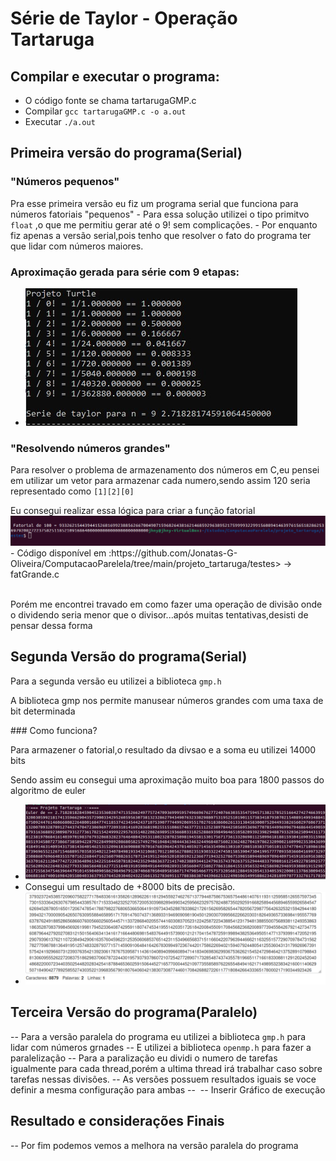 # Série de Taylor - Operação Tartaruga


## Compilar e executar o programa:
- O código fonte se chama tartarugaGMP.c
- Compilar <code>gcc tartarugaGMP.c -o a.out </code>
- Executar <code>./a.out </code>
## Primeira versão do programa(Serial)

### "Números pequenos"
<p>Pra esse primeira versão eu fiz um programa serial que funciona para números fatoriais "pequenos"
- Para essa solução utilizei o tipo primitvo  <code>float</code> ,o que me permitiu gerar até o 9! sem complicações.
- Por enquanto fiz apenas a versão serial,pois tenho que resolver o fato do programa ter que lidar com números maiores.

### Aproximação gerada para série com 9 etapas:
- <img src ="https://github.com/Jonatas-G-Oliveira/ComputacaoParelela/blob/main/projeto_tartaruga/imagens/1_versaoTurtle.jpg" alt="primeira Versão do projeto">

### "Resolvendo números grandes"
<p>Para resolver o problema de armazenamento dos números em C,eu pensei em utilizar um vetor para armazenar cada numero,sendo assim 120 seria representado como <code>[1][2][0]</code>
<p>Eu consegui realizar essa lógica para criar a função fatorial
   <img src ="https://github.com/Jonatas-G-Oliveira/ComputacaoParelela/blob/main/projeto_tartaruga/imagens/Fatorial.png">
   - Código disponível em :https://github.com/Jonatas-G-Oliveira/ComputacaoParelela/tree/main/projeto_tartaruga/testes> -> fatGrande.c 
</p>
<p><br>Porém me encontrei travado em como fazer uma operação de divisão onde o dividendo seria menor que o divisor...após muitas tentativas,desisti de pensar dessa forma<P>

## Segunda Versão do programa(Serial)
<p>Para a segunda versão eu utilizei a biblioteca <code>gmp.h</code></p>
<p>A biblioteca gmp nos permite manusear números grandes com uma taxa de bit determinada</p>
### Como funciona?
<p>Para armazener o fatorial,o resultado da divsao e a soma eu utilizei 14000 bits</p>
<p>Sendo assim eu consegui uma aproximação muito boa para 1800 passos do algoritmo de euler</p>

- <img src ="https://github.com/Jonatas-G-Oliveira/ComputacaoParelela/blob/main/projeto_tartaruga/imagens/Euler.png">
- Consegui um resultado de +8000 bits de precisão.
- <img src ="https://github.com/Jonatas-G-Oliveira/ComputacaoParelela/blob/main/projeto_tartaruga/imagens/Resultado.png">
## Terceira Versão do programa(Paralelo)
-- Para a versão paralela do programa eu utilizei a biblioteca <code>gmp.h</code> para lidar com números grnades 
-- E utilizei a biblioteca <code>openmp.h</code> para fazer a paralelização
-- Para a paralização eu dividi o numero de tarefas igualmente para cada thread,porém a ultima thread irá trabalhar caso sobre tarefas nessas divisões.
-- As versões possuem resultados iguais se voce definir a mesma configuração para ambas
-- <img src ="">
-- Inserir Gráfico de execução


## Resultado e considerações Finais
-- Por fim podemos vemos a melhora na versão paralela do programa
